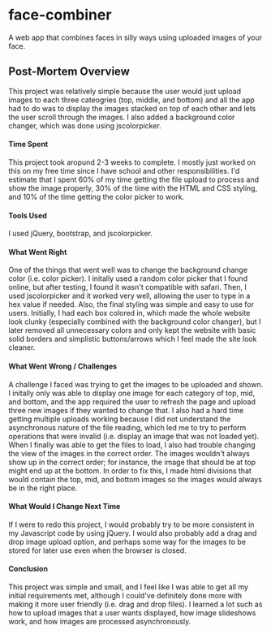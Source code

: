 # face-combiner
A web app that combines faces in silly ways using uploaded images of your face.

## Post-Mortem Overview
This project was relatively simple because the user would just upload images to each three cateogries (top, middle, and bottom) and all the app had to do was to display the images stacked on top of each other and lets the user scroll through the images. I also added a background color changer, which was done using jscolorpicker. 

#### Time Spent
This project took aropund 2-3 weeks to complete. I mostly just worked on this on my free time since I have school and other responsibilities.
I'd estimate that I spent 60% of my time getting the file upload to process and show the image properly, 30% of the time with the HTML and CSS styling, and 10% of the time getting the color picker to work.

#### Tools Used
I used jQuery, bootstrap, and jscolorpicker. 


#### What Went Right
One of the things that went well was to change the background change color (i.e. color picker). I initally used a random color picker that I found online, but after testing, I found it wasn't compatible with safari. Then, I used jscolorpicker and it worked very well, allowing the user to type in a hex value if needed.
Also, the final styling was simple and easy to use for users. Initially, I had each box colored in, which made the whole website look clunky (especially combined with the background color changer), but I later removed all unnecessary colors and only kept the website with basic solid borders and simplistic buttons/arrows which I feel made the site look cleaner. 

#### What Went Wrong / Challenges
A challenge I faced was trying to get the images to be uploaded and shown. I initally only was able to display one image for each category of top, mid, and  bottom, and the app required the user to refresh the page and upload three new images if they wanted to change that. I also had a hard time getting multiple uploads working because I did not understand the asynchronous nature of the file reading, which led me to try to perform operations that were invalid (i.e. display an image that was not loaded yet). When I finally was able to get the files to load, I also had trouble changing the view of the images in the correct order. The images wouldn't always show up in the correct order; for instance, the image that should be at top might end up at the bottom. In order to fix this, I made html divisions that would contain the top, mid, and bottom images so the images would always be in the right place. 

#### What Would I Change Next Time
If I were to redo this project, I would probably try to be more consistent in my Javascript code by using jQuery. I would also probably add a drag and drop image upload option, and perhaps some way for the images to be stored for later use even when the browser is closed.

#### Conclusion
This project was simple and small, and I feel like I was able to get all my initial requirements met, although I could've definitely done more with making it more user friendly (i.e. drag and drop files). I learned a lot such as how to upload images that a user wants displayed, how image slideshows work, and how images are processed asynchronously.
